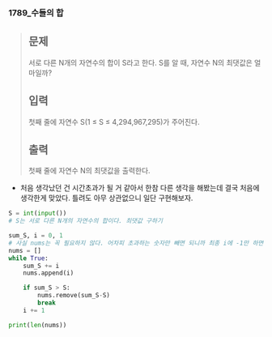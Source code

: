 ### 1789_수들의 합

> ## 문제
>
> 서로 다른 N개의 자연수의 합이 S라고 한다. S를 알 때, 자연수 N의 최댓값은 얼마일까?
>
> ## 입력
>
> 첫째 줄에 자연수 S(1 ≤ S ≤ 4,294,967,295)가 주어진다.
>
> ## 출력
>
> 첫째 줄에 자연수 N의 최댓값을 출력한다.



- 처음 생각났던 건 시간초과가 될 거 같아서 한참 다른 생각을 해봤는데 결국 처음에 생각한게 맞았다. 틀려도 아무 상관없으니 일단 구현해보자.

```python
S = int(input())
# S는 서로 다른 N개의 자연수의 합이다. 최댓값 구하기

sum_S, i = 0, 1
# 사실 nums는 꼭 필요하지 않다. 어차피 초과하는 숫자만 빼면 되니까 최종 i에 -1만 하면 답이다.
nums = []
while True:
    sum_S += i
    nums.append(i)

    if sum_S > S:
        nums.remove(sum_S-S)
        break
    i += 1

print(len(nums))
```


